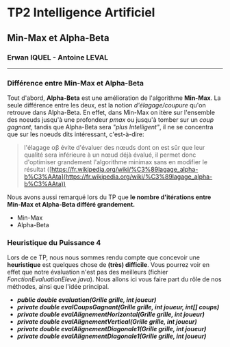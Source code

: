 # TP2 Intelligence Artificiel

## Min-Max et Alpha-Beta

### Erwan IQUEL - Antoine LEVAL

------------

### Différence entre Min-Max et Alpha-Beta

Tout d'abord, **Alpha-Beta** est une amélioration de l'algorithme **Min-Max**. La seule différence entre les deux, est la notion *d'élagage/coupure* qu'on retrouve dans Alpha-Beta. En effet, dans Min-Max on itère sur l'ensemble des noeuds jusqu'à une profondeur *pmax* ou jusqu'à tomber sur un *coup gagnant*, tandis que Alpha-Beta sera *"plus Intelligent"*, il ne se concentra que sur les noeuds dits intéressant, c'est-à-dire:

> l'élagage αβ évite d'évaluer des nœuds dont on est sûr que leur qualité sera inférieure à un nœud déjà évalué, il permet donc d'optimiser grandement l'algorithme minimax sans en modifier le résultat ([https://fr.wikipedia.org/wiki/%C3%89lagage_alpha-b%C3%AAta](https://fr.wikipedia.org/wiki/%C3%89lagage_alpha-b%C3%AAta))

Nous avons aussi remarqué lors du TP que **le nombre d'itérations entre Min-Max et Alpha-Beta différé grandement.**

* Min-Max
* Alpha-Beta

### Heuristique du Puissance 4

Lors de ce TP, nous nous sommes rendu compte que concevoir une **heuristique** est quelques chose de **(très) difficile**. Vous pourrez voir en effet que notre évaluation n'est pas des meilleurs (fichier *FonctionEvaluationEleve.java*). Nous allons ici vous faire part du rôle de nos méthodes, ainsi que l'idée principal.

* ***public double evaluation(Grille grille, int joueur)***
* ***private double evalCoupsGagnant(Grille grille, int joueur, int[] coups)***
* ***private double evalAlignementHorizontal(Grille grille, int joueur)***
* ***private double evalAlignementVertical(Grille grille, int joueur)***
* ***private double evalAlignementDiagonale1(Grille grille, int joueur)***
* ***private double evalAlignementDiagonale1(Grille grille, int joueur)***
